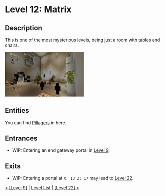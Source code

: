 # Level 12: Matrix

## Description
This is one of the most mysterious levels, being just a room with tables and chairs.

<img src="./img/matrix.png" width="50%" />

## Entities
You can find <a href="../entities/Entity_0.md">Pillagers</a> in here.

## Entrances
* WIP: Entering an end gateway portal in <a href="./Level_9.md">Level 9</a>.

## Exits
* WIP: Entering a portal at `X: 13 Z: 17` may lead to <a href="./Level_22.md">Level 22</a>.


<a href="./Level_9.md">< [Level 9]</a> | <a href="./Levels.md">Level List</a> | <a href="./Level_22.md">[Level 22] ></a>
